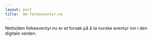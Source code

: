 ```yaml
---
layout: post
title:  Om folkeeventyr.no
---
```


Nettsiden folkeeventyr.no er et forsøk på å ta norske eventyr inn i den
digitale verden.


